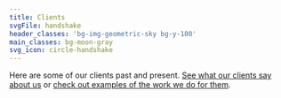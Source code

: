 ```yaml
---
title: Clients
svgFile: handshake
header_classes: 'bg-img-geometric-sky bg-y-100'
main_classes: bg-moon-gray
svg_icon: circle-handshake
---
```


Here are some of our clients past and present. [See what our clients say about us](/why-spark) or [check out examples of the work we do for them](/our-work).
